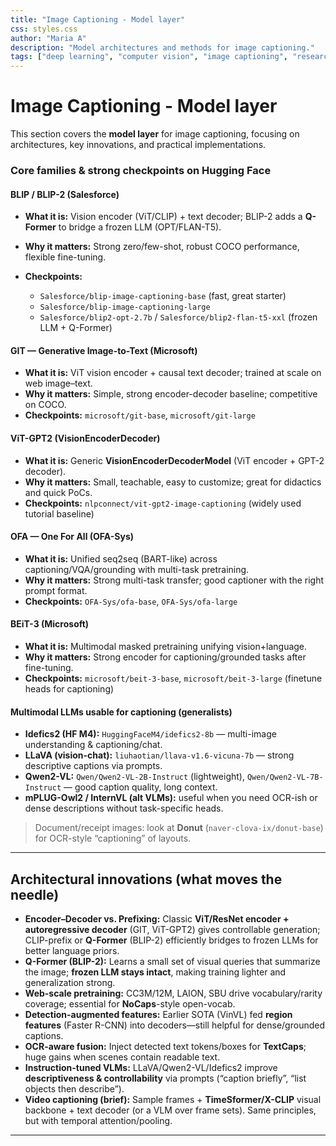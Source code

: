 ```yaml
---
title: "Image Captioning - Model layer"
css: styles.css
author: "Maria A"
description: "Model architectures and methods for image captioning."
tags: ["deep learning", "computer vision", "image captioning", "research"]
---
```

# Image Captioning - Model layer
This section covers the **model layer** for image captioning, focusing on architectures, key innovations, and practical implementations.

### Core families & strong checkpoints on Hugging Face

#### **BLIP / BLIP-2 (Salesforce)**

* **What it is:** Vision encoder (ViT/CLIP) + text decoder; BLIP-2 adds a **Q-Former** to bridge a frozen LLM (OPT/FLAN-T5).
* **Why it matters:** Strong zero/few-shot, robust COCO performance, flexible fine-tuning.
* **Checkpoints:**

  * `Salesforce/blip-image-captioning-base` (fast, great starter)
  * `Salesforce/blip-image-captioning-large`
  * `Salesforce/blip2-opt-2.7b` / `Salesforce/blip2-flan-t5-xxl` (frozen LLM + Q-Former)

#### **GIT — Generative Image-to-Text (Microsoft)**

* **What it is:** ViT vision encoder + causal text decoder; trained at scale on web image–text.
* **Why it matters:** Simple, strong encoder-decoder baseline; competitive on COCO.
* **Checkpoints:** `microsoft/git-base`, `microsoft/git-large`

#### **ViT-GPT2 (VisionEncoderDecoder)**

* **What it is:** Generic **VisionEncoderDecoderModel** (ViT encoder + GPT-2 decoder).
* **Why it matters:** Small, teachable, easy to customize; great for didactics and quick PoCs.
* **Checkpoints:** `nlpconnect/vit-gpt2-image-captioning` (widely used tutorial baseline)

#### **OFA — One For All (OFA-Sys)**

* **What it is:** Unified seq2seq (BART-like) across captioning/VQA/grounding with multi-task pretraining.
* **Why it matters:** Strong multi-task transfer; good captioner with the right prompt format.
* **Checkpoints:** `OFA-Sys/ofa-base`, `OFA-Sys/ofa-large`

#### **BEiT-3 (Microsoft)**

* **What it is:** Multimodal masked pretraining unifying vision+language.
* **Why it matters:** Strong encoder for captioning/grounded tasks after fine-tuning.
* **Checkpoints:** `microsoft/beit-3-base`, `microsoft/beit-3-large` (finetune heads for captioning)

#### **Multimodal LLMs usable for captioning (generalists)**

* **Idefics2 (HF M4):** `HuggingFaceM4/idefics2-8b` — multi-image understanding & captioning/chat.
* **LLaVA (vision-chat):** `liuhaotian/llava-v1.6-vicuna-7b` — strong descriptive captions via prompts.
* **Qwen2-VL:** `Qwen/Qwen2-VL-2B-Instruct` (lightweight), `Qwen/Qwen2-VL-7B-Instruct` — good caption quality, long context.
* **mPLUG-Owl2 / InternVL (alt VLMs):** useful when you need OCR-ish or dense descriptions without task-specific heads.

> Document/receipt images: look at **Donut** (`naver-clova-ix/donut-base`) for OCR-style “captioning” of layouts.

---

## Architectural innovations (what moves the needle)

* **Encoder–Decoder vs. Prefixing:** Classic **ViT/ResNet encoder + autoregressive decoder** (GIT, ViT-GPT2) gives controllable generation; CLIP-prefix or **Q-Former** (BLIP-2) efficiently bridges to frozen LLMs for better language priors.
* **Q-Former (BLIP-2):** Learns a small set of visual queries that summarize the image; **frozen LLM stays intact**, making training lighter and generalization strong.
* **Web-scale pretraining:** CC3M/12M, LAION, SBU drive vocabulary/rarity coverage; essential for **NoCaps**-style open-vocab.
* **Detection-augmented features:** Earlier SOTA (VinVL) fed **region features** (Faster R-CNN) into decoders—still helpful for dense/grounded captions.
* **OCR-aware fusion:** Inject detected text tokens/boxes for **TextCaps**; huge gains when scenes contain readable text.
* **Instruction-tuned VLMs:** LLaVA/Qwen2-VL/Idefics2 improve **descriptiveness & controllability** via prompts (“caption briefly”, “list objects then describe”).
* **Video captioning (brief):** Sample frames + **TimeSformer/X-CLIP** visual backbone + text decoder (or a VLM over frame sets). Same principles, but with temporal attention/pooling.

---
